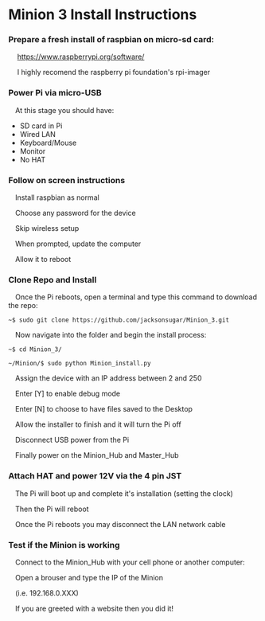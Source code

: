 # Minion 3 Install Instructions

### Prepare a fresh install of raspbian on micro-sd card:

&emsp; https://www.raspberrypi.org/software/

&emsp; I highly recomend the raspberry pi foundation's rpi-imager

### Power Pi via micro-USB

&emsp;At this stage you should have:

- SD card in Pi
- Wired LAN
- Keyboard/Mouse
- Monitor
- No HAT

### Follow on screen instructions

&emsp;Install raspbian as normal

&emsp;Choose any password for the device

&emsp;Skip wireless setup

&emsp;When prompted, update the computer

&emsp;Allow it to reboot

### Clone Repo and Install

&emsp;Once the Pi reboots, open a terminal and type this command to download the repo:


  `~$ sudo git clone https://github.com/jacksonsugar/Minion_3.git`
  
&emsp;Now navigate into the folder and begin the install process:
  
  `~$ cd Minion_3/`
  
  `~/Minion/$ sudo python Minion_install.py`
  
  &emsp;Assign the device with an IP address between 2 and 250
  
  &emsp;Enter [Y] to enable debug mode
  
  &emsp;Enter [N] to choose to have files saved to the Desktop
  
  &emsp;Allow the installer to finish and it will turn the Pi off
  
  &emsp;Disconnect USB power from the Pi
  
  &emsp;Finally power on the Minion_Hub and Master_Hub
  
  ### Attach HAT and power 12V via the 4 pin JST
  
  &emsp;The Pi will boot up and complete it's installation (setting the clock)
  
  &emsp;Then the Pi will reboot
  
  &emsp;Once the Pi reboots you may disconnect the LAN network cable
  
  ### Test if the Minion is working
  
  &emsp;Connect to the Minion_Hub with your cell phone or another computer:
  
  &emsp;Open a brouser and type the IP of the Minion
  
  &emsp;(i.e. 192.168.0.XXX)
  
  &emsp;If you are greeted with a website then you did it!
  
  
  
  
  
